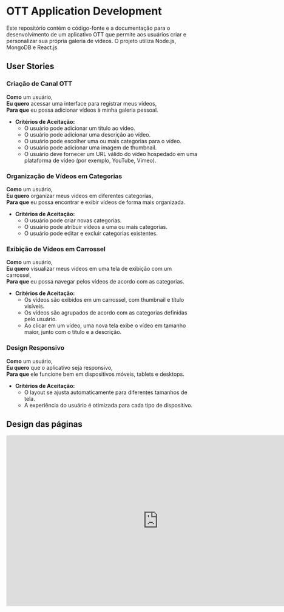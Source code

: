 # OTT Application Development

Este repositório contém o código-fonte e a documentação para o desenvolvimento de um aplicativo OTT que permite aos usuários criar e personalizar sua própria galeria de vídeos. O projeto utiliza Node.js, MongoDB e React.js.

## User Stories

### Criação de Canal OTT

**Como** um usuário,  
**Eu quero** acessar uma interface para registrar meus vídeos,  
**Para que** eu possa adicionar vídeos à minha galeria pessoal.

- **Critérios de Aceitação:**
  - O usuário pode adicionar um título ao vídeo.
  - O usuário pode adicionar uma descrição ao vídeo.
  - O usuário pode escolher uma ou mais categorias para o vídeo.
  - O usuário pode adicionar uma imagem de thumbnail.
  - O usuário deve fornecer um URL válido do vídeo hospedado em uma plataforma de vídeo (por exemplo, YouTube, Vimeo).

### Organização de Vídeos em Categorias

**Como** um usuário,  
**Eu quero** organizar meus vídeos em diferentes categorias,  
**Para que** eu possa encontrar e exibir vídeos de forma mais organizada.

- **Critérios de Aceitação:**
  - O usuário pode criar novas categorias.
  - O usuário pode atribuir vídeos a uma ou mais categorias.
  - O usuário pode editar e excluir categorias existentes.

### Exibição de Vídeos em Carrossel

**Como** um usuário,  
**Eu quero** visualizar meus vídeos em uma tela de exibição com um carrossel,  
**Para que** eu possa navegar pelos vídeos de acordo com as categorias.

- **Critérios de Aceitação:**
  - Os vídeos são exibidos em um carrossel, com thumbnail e título visíveis.
  - Os vídeos são agrupados de acordo com as categorias definidas pelo usuário.
  - Ao clicar em um vídeo, uma nova tela exibe o vídeo em tamanho maior, junto com o título e a descrição.

### Design Responsivo

**Como** um usuário,  
**Eu quero** que o aplicativo seja responsivo,  
**Para que** ele funcione bem em dispositivos móveis, tablets e desktops.

- **Critérios de Aceitação:**
  - O layout se ajusta automaticamente para diferentes tamanhos de tela.
  - A experiência do usuário é otimizada para cada tipo de dispositivo.

## Design das páginas

<iframe style="border: none;" width="800" height="450" src="https://www.figma.com/proto/LEwd7g21gMIPffBBHJBVMw/VidFlex?node-id=18-2328&t=hnIUSaS7b7Cqmm8b-1&scaling=min-zoom&page-id=0%3A1&starting-point-node-id=18%3A2328" allowfullscreen></iframe>
